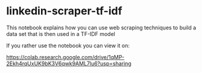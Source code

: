 # linkedin-scraper-tf-idf
This notebook explains how you can use web scraping techniques to build a data set that is then used in a TF-IDF model

If you rather use the notebook you can view it on:

https://colab.research.google.com/drive/1qMP-2Ekh4rqUxUK9bK3V6qwk9AML7lu6?usp=sharing
